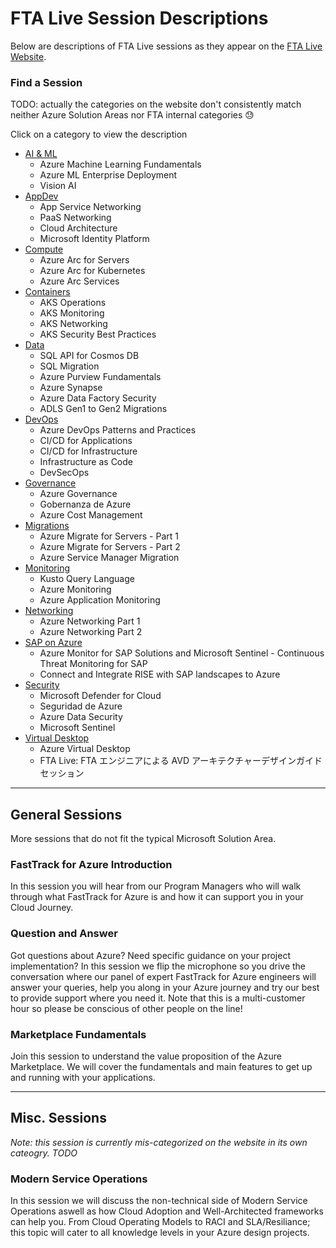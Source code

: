 # FTA Live Session Descriptions

Below are descriptions of FTA Live sessions as they appear on the [FTA Live Website](https://fasttrack.azure.com/live).

### Find a Session

TODO: actually the categories on the website don't consistently match neither Azure Solution Areas nor FTA internal categories 😓

Click on a category to view the description

- [AI & ML](./ai-ml.md)
	- Azure Machine Learning Fundamentals
	- Azure ML Enterprise Deployment
	- Vision AI
- [AppDev](./app-dev.md)
  - App Service Networking
  - PaaS Networking
  - Cloud Architecture
  - Microsoft Identity Platform
- [Compute](./compute.md)
	- Azure Arc for Servers
	- Azure Arc for Kubernetes
	- Azure Arc Services
- [Containers](./contianers.md)
  - AKS Operations
  - AKS Monitoring
  - AKS Networking
  - AKS Security Best Practices
- [Data](./data.md)
	- SQL API for Cosmos DB
	- SQL Migration
	- Azure Purview Fundamentals
	- Azure Synapse
	- Azure Data Factory Security
	- ADLS Gen1 to Gen2 Migrations
- [DevOps](./devops.md)
	- Azure DevOps Patterns and Practices
	- CI/CD for Applications
	- CI/CD for Infrastructure
	- Infrastructure as Code
	- DevSecOps
- [Governance](./governance.md)
	- Azure Governance
	- Gobernanza de Azure
	- Azure Cost Management
- [Migrations](./migrations.md)
	- Azure Migrate for Servers - Part 1
	- Azure Migrate for Servers - Part 2
	- Azure Service Manager Migration
- [Monitoring](./monitoring.md)
  - Kusto Query Language
  - Azure Monitoring
  - Azure Application Monitoring
- [Networking](./networking.md)
	- Azure Networking Part 1
	- Azure Networking Part 2
- [SAP on Azure](./sap-on-azure.md)
	- Azure Monitor for SAP Solutions and Microsoft Sentinel - Continuous Threat Monitoring for SAP
	- Connect and Integrate RISE with SAP landscapes to Azure
- [Security](./security.md)
	- Microsoft Defender for Cloud
	- Seguridad de Azure
	- Azure Data Security
	- Microsoft Sentinel
- [Virtual Desktop](./virtual-desktop.md)
	- Azure Virtual Desktop
	- FTA Live: FTA エンジニアによる AVD アーキテクチャーデザインガイドセッション

---

## General Sessions

More sessions that do not fit the typical Microsoft Solution Area.

### FastTrack for Azure Introduction 

In this session you will hear from our Program Managers who will walk through what FastTrack for Azure is and how it can support you in your Cloud Journey. 

### Question and Answer 
Got questions about Azure? Need specific guidance on your project implementation? In this session we flip the microphone so you drive the conversation where our panel of expert FastTrack for Azure engineers will  answer your queries, help you along in your Azure journey and try our best to provide support where you need it. Note that this is a multi-customer hour so please be conscious of other people on the line! 

### Marketplace Fundamentals 

Join this session to understand the value proposition of the Azure Marketplace. We will cover the fundamentals and main features to get up and running with your applications. 

---

## Misc. Sessions

_Note: this session is currently mis-categorized on the website in its own cateogry. TODO_

### Modern Service Operations 

In this session we will discuss the non-technical side of Modern Service Operations aswell as how Cloud Adoption and Well-Architected frameworks can help you. From Cloud Operating Models to RACI and SLA/Resiliance; this topic will cater to all knowledge levels in your Azure design projects. 
